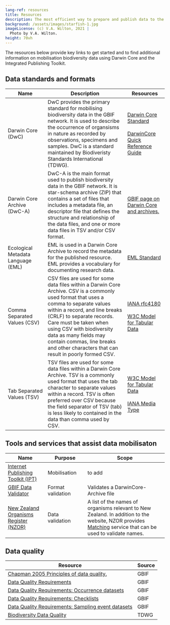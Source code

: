 ```yaml
---
lang-ref: resources
title: Resources
description: The most efficient way to prepare and publish data to the GBIF network is using Darwin Core-based datasets that are published through GBIF's Integrated Publishing Toolkit.  
background: /assets/images/starfish-1.jpg
imageLicense: (c) V.A. Wilton, 2021 |
  Photo by V.A. Wilton.
height: 70vh
---
```


The resources below provide key links to get started and to find additional information on mobilisation biodiversity data using Darwin Core and the Integrated Publishing Toolkit.

## Data standards and formats

<table>
    <thead>
        <tr>
            <th style="width:25%">Name</th>
            <th style="width:50%">Description</th>
            <th style="width:25%">Resources</th>
        </tr>
    </thead>
    <tbody>
        <tr>
            <td>Darwin Core (DwC)</td>
            <td>DwC provides the primary standard for mobilising biodiversity data in the GBIF network. It is used to describe the occurrence of organsisms in nature as recorded by observations, specimens and samples. DwC is a standard maintained by Biodiveristy Standards International (TDWG). </td>
            <td><a href="https://www.tdwg.org/standards/dwc/" target="_blank">Darwin Core Standard</a><br /><br /><a href="https://dwc.tdwg.org/terms/" target="_blank">DarwinCore Quick Reference Guide</a></td>
        </tr>
        <tr>
            <td>Darwin Core Archive (DwC-A)</td>
            <td>DwC-A is the main format used to publish biodiversity data in the GBIF network.  It is star-schema archive (ZIP) that contains a set of files that includes a metadata file, an descriptor file that defines the structure and relationship of the data files, and one or more data files in TSV and/or CSV format.</td>
            <td><a href="https://www.gbif.org/darwin-core" target="_blank">GBIF page on Darwin Core and archives.</a></td>
        </tr>
    <tr>
        <td>Ecological Metadata Language (EML)</td>
        <td>EML is used in a Darwin Core Archive to record the metadata for the published resource. EML provides a vocabulary for documenting research data.</td>
        <td><a href="https://eml.ecoinformatics.org/" target="_blank">EML Standard</a></td>
    </tr>
    <tr>
        <td>Comma Separated Values (CSV)</td>
        <td>CSV files are used for some data files within a Darwin Core Archive.  CSV is a commonly used format that uses a comma to separate values within a record, and line breaks (CRLF) to separate records.  Care must be taken when using CSV with biodiversity data as many fields may contain commas, line breaks and other characters that can result in poorly formed CSV.</td>
        <td>
            <a href="https://www.rfc-editor.org/rfc/rfc4180.html" target="_blank">IANA rfc4180</a>
            <br /><br />
            <a href="https://www.w3.org/TR/tabular-data-model" target="_blank">W3C Model for Tabular Data</a>
        </td>
    </tr>
        <tr>
            <td>Tab Separated Values (TSV)</td>
            <td>TSV files are used for some data files within a Darwin Core Archive. TSV is a commonly used format that uses the tab character to separate values within a record.  TSV is often preferred over CSV because the field separator of TSV (tab) is less likely to contained in the data than comma used by CSV.</td>
            <td>
                <a href="https://www.w3.org/TR/tabular-data-model" target="_blank">W3C Model for Tabular Data</a>
                <br /><br />
                <a href="https://www.iana.org/assignments/media-types/text/tab-separated-values" target="_blank">IANA Media Type</a>
            </td>
        </tr>
    </tbody>
</table>

## Tools and services that assist data mobilisaton

<table>
    <thead>
        <tr>
            <th style="width:25%">Name</th>
            <th style="width:25%">Purpose</th>
            <th style="width:50%">Scope</th>
        </tr>
    </thead>
    <tbody>
    <tr>
        <td><a href="https://www.gbif.org/ipt" target="_blank">Internet Publishing Toolkit (IPT)</a></td>
        <td>Mobilisation</td>
        <td>to add</td>
    </tr>
    <tr>
        <td><a href="https://www.gbif.org/tools/data-validator" target="_blank">GBIF Data Validator</a></td>
        <td>Format validation</td>
        <td>Validates a DarwinCore-Archive file</td>
    </tr>
        <tr>
            <td><a href="https://www.nzor.org.nz" target="_blank">New Zealand Organisms Register (NZOR)</a></td>
            <td>Data validation</td>
            <td>A list of the names of organisms relevant to New Zealand. In addition to the website, NZOR provides <a href="https://www.nzor.org.nz/matches" target="_blank">Matching</a> service that can be used to validate names.</td>
        </tr>
    </tbody>
</table>

## Data quality

<table>
    <thead>
        <tr>
            <th>Resource</th>
            <th>Source</th>
        </tr>
    </thead>
    <tbody>
        <tr>
            <td><a href="https://www.gbif.org/document/80509/principles-of-data-quality" target="_blank">Chapman 2005 Principles of data quality.</a></td>
            <td>GBIF</td>
        </tr>
        <tr>
            <td><a href="https://www.gbif.org/data-quality-requirements" target="_blank">Data Quality Requirements</a></td>
            <td>GBIF</td>
        </tr>
        <tr>
            <td><a href="https://www.gbif.org/data-quality-requirements-occurrences" target="_blank">Data Quality Requirements:  Occurrence datasets</a></td>
            <td>GBIF</td>
        </tr>
        <tr>
            <td><a href="https://github.com/gbif/ipt/wiki/checklistData#templates" target="_blank">Data Quality Requirements:  Checklists</a></td>
            <td>GBIF</td>
        </tr>
        <tr>
            <td><a href="https://github.com/gbif/ipt/wiki/samplingEventData#templates" target="_blank">Data Quality Requirements:  Sampling event datasets</a></td>
            <td>GBIF</td>
        </tr>
         <tr>
            <td><a href="https://www.tdwg.org/community/bdq/" target="_blank">Biodiversity Data Quality</a></td>
            <td>TDWG</td>
        </tr>
    </tbody>
</table>

